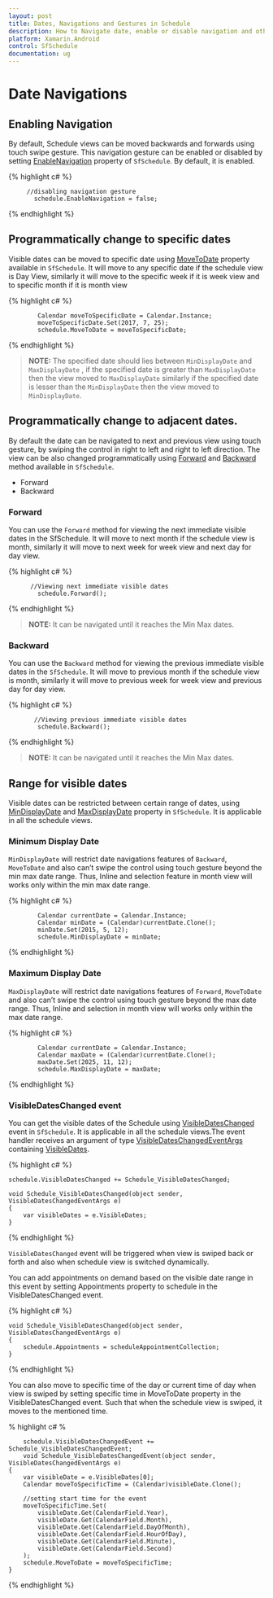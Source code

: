 ```yaml
---
layout: post
title: Dates, Navigations and Gestures in Schedule
description: How to Navigate date, enable or disable navigation and other functionalities of Schedule control.
platform: Xamarin.Android
control: SfSchedule
documentation: ug
---
```



# Date Navigations

## Enabling Navigation 
By default, Schedule views can be moved backwards and forwards using touch swipe gesture. This navigation gesture can be enabled or disabled by setting [EnableNavigation](https://help.syncfusion.com/cr/cref_files/xamarin/sfschedule/Syncfusion.SfSchedule.XForms~Syncfusion.SfSchedule.XForms.SfSchedule~EnableNavigation.html) property of `SfSchedule`. By default, it is enabled.


{% highlight c# %} 

         //disabling navigation gesture
           schedule.EnableNavigation = false;

{% endhighlight %}   


## Programmatically change to specific dates 
Visible dates can be moved to specific date using [MoveToDate](https://help.syncfusion.com/cr/cref_files/xamarin-android/sfschedule/Syncfusion.SfSchedule.Android~Com.Syncfusion.Schedule.SfSchedule~MoveToDate.html) property available in `SfSchedule`. It will move to any specific date if the schedule view is Day View, similarly it will move to the specific week if it is week view and to specific month if it is month view


{% highlight c# %} 

            Calendar moveToSpecificDate = Calendar.Instance;
            moveToSpecificDate.Set(2017, 7, 25);
            schedule.MoveToDate = moveToSpecificDate;


{% endhighlight %}   


>**NOTE:**  The specified date should lies between `MinDisplayDate` and `MaxDisplayDate` , if  the specified date is greater than `MaxDisplayDate` then the view moved to `MaxDisplayDate` similarly if the specified date is lesser than the `MinDisplayDate` then the view moved to `MinDisplayDate`.

## Programmatically change to adjacent dates.
By default the date can be navigated to next and previous view using touch gesture, by swiping the control in right to left and right to left direction. The view can be also changed programmatically using [Forward](https://help.syncfusion.com/cr/cref_files/xamarin-android/sfschedule/Syncfusion.SfSchedule.Android~Com.Syncfusion.Schedule.SfSchedule~Forward.html) and [Backward](https://help.syncfusion.com/cr/cref_files/xamarin-android/sfschedule/Syncfusion.SfSchedule.Android~Com.Syncfusion.Schedule.SfSchedule~Backward.html) method available in `SfSchedule`. 

*  	Forward
*	Backward

### Forward
You can use the `Forward` method for viewing the next immediate visible dates in the SfSchedule. It will move to next month if the schedule view is month, similarly it will move to next week for week view and next day for day view.


{% highlight c# %} 

          //Viewing next immediate visible dates
            schedule.Forward();

{% endhighlight %}   


>**NOTE:**  It can be navigated until it reaches the Min Max dates.

### Backward
You can use the `Backward` method for viewing the previous immediate visible dates in the `SfSchedule`. It will move to previous month if the schedule view is month, similarly it will move to previous week for week view and previous day for day view.

{% highlight c# %} 

           //Viewing previous immediate visible dates
            schedule.Backward();


{% endhighlight %}   


>**NOTE:**  It can be navigated until it reaches the Min Max dates.

## Range for visible dates
Visible dates can be restricted between certain range of dates, using [MinDisplayDate](https://help.syncfusion.com/cr/cref_files/xamarin-android/sfschedule/Syncfusion.SfSchedule.Android~Com.Syncfusion.Schedule.SfSchedule~MinDisplayDate.html)  and [MaxDisplayDate](https://help.syncfusion.com/cr/cref_files/xamarin-android/sfschedule/Syncfusion.SfSchedule.Android~Com.Syncfusion.Schedule.SfSchedule~MaxDisplayDate.html)  property in `SfSchedule`. It is applicable in all the schedule views.

### Minimum Display Date
`MinDisplayDate` will restrict date navigations features of `Backward`, `MoveToDate` and also can’t swipe the control using touch gesture beyond the min max date range. Thus, Inline and selection feature in month view will works only within the min max date range.


{% highlight c# %} 

            Calendar currentDate = Calendar.Instance;
            Calendar minDate = (Calendar)currentDate.Clone();
            minDate.Set(2015, 5, 12);
            schedule.MinDisplayDate = minDate;

{% endhighlight %}   


### Maximum Display Date
`MaxDisplayDate` will restrict date navigations features of `Forward`, `MoveToDate` and also can’t swipe the control using touch gesture beyond the max date range. Thus, Inline and selection in month view will works only within the max date range.


{% highlight c# %} 

            Calendar currentDate = Calendar.Instance; 
            Calendar maxDate = (Calendar)currentDate.Clone();
            maxDate.Set(2025, 11, 12);
            schedule.MaxDisplayDate = maxDate;

{% endhighlight %}

### VisibleDatesChanged event

You can get the visible dates of the Schedule using [VisibleDatesChanged](https://help.syncfusion.com/cr/cref_files/xamarin-android/sfschedule/Syncfusion.SfSchedule.Android~Com.Syncfusion.Schedule.SfSchedule~VisibleDatesChanged_EV.html) event in `SfSchedule`. It is applicable in all the schedule views.The event handler receives an argument of type [VisibleDatesChangedEventArgs](https://help.syncfusion.com/cr/cref_files/xamarin-android/sfschedule/Syncfusion.SfSchedule.Android~Com.Syncfusion.Schedule.VisibleDatesChangedEventArgs.html) containing [VisibleDates](https://help.syncfusion.com/cr/cref_files/xamarin-android/sfschedule/Syncfusion.SfSchedule.Android~Com.Syncfusion.Schedule.VisibleDatesChangedEventArgs~VisibleDates.html).

{% highlight c# %} 

    schedule.VisibleDatesChanged += Schedule_VisibleDatesChanged;

    void Schedule_VisibleDatesChanged(object sender, VisibleDatesChangedEventArgs e)
	{
	    var visibleDates = e.VisibleDates;
	} 

{% endhighlight %}  

`VisibleDatesChanged` event will be triggered when view is swiped back or forth and also when schedule view is switched dynamically.

You can add appointments on demand based on the visible date range in this event by setting Appointments property to schedule in the VisibleDatesChanged event.

{% highlight c# %} 

    void Schedule_VisibleDatesChanged(object sender, VisibleDatesChangedEventArgs e)
	{
		schedule.Appointments = scheduleAppointmentCollection;
	} 

{% endhighlight %}  

You can also move to specific time of the day or current time of day when view is swiped by setting specific time in MoveToDate property in the VisibleDatesChanged event. Such that when the schedule view is swiped, it moves to the mentioned time.  

% highlight c# %

        schedule.VisibleDatesChangedEvent += Schedule_VisibleDatesChangedEvent;
        void Schedule_VisibleDatesChangedEvent(object sender, VisibleDatesChangedEventArgs e)
    {
        var visibleDate = e.VisibleDates[0];
        Calendar moveToSpecificTime = (Calendar)visibleDate.Clone();

        //setting start time for the event
        moveToSpecificTime.Set(
            visibleDate.Get(CalendarField.Year),
            visibleDate.Get(CalendarField.Month),
            visibleDate.Get(CalendarField.DayOfMonth),
            visibleDate.Get(CalendarField.HourOfDay),
            visibleDate.Get(CalendarField.Minute),
            visibleDate.Get(CalendarField.Second)
        );
        schedule.MoveToDate = moveToSpecificTime;
    }

{% endhighlight %} 